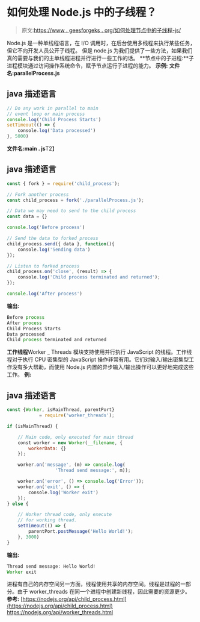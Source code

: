 # 如何处理 Node.js 中的子线程？

> 原文:[https://www . geesforgeks . org/如何处理节点中的子线程-js/](https://www.geeksforgeeks.org/how-to-handle-child-threads-in-node-js/)

Node.js 是一种单线程语言，在 I/O 调用时，在后台使用多线程来执行某些任务，但它不向开发人员公开子线程。
但是 node.js 为我们提供了一些方法，如果我们真的需要与我们的主单线程进程并行进行一些工作的话。
**节点中的子进程:**子进程模块通过访问操作系统命令，赋予节点运行子进程的能力。
**示例:** **文件名:parallelProcess.js**

## java 描述语言

```js
// Do any work in parallel to main
// event loop or main process
console.log('Child Process Starts')
setTimeout(() => {
    console.log('Data processed')
}, 5000)
```

**文件名:main . js**T2】

## java 描述语言

```js
const { fork } = require('child_process');

// Fork another process
const child_process = fork('./parallelProcess.js');

// Data we may need to send to the child process
const data = {}

console.log('Before process')

// Send the data to forked process
child_process.send({ data }, function(){
    console.log('Sending data')
});

// Listen to forked process
child_process.on('close', (result) => {
    console.log('Child process terminated and returned');
});

console.log('After process')
```

**输出:**

```js
Before process
After process
Child Process Starts
Data processed
Child process terminated and returned
```

**工作线程**Worker _ Threads 模块支持使用并行执行 JavaScript 的线程。工作线程对于执行 CPU 密集型的 JavaScript 操作非常有用。它们对输入/输出密集型工作没有多大帮助，而使用 Node.js 内置的异步输入/输出操作可以更好地完成这些工作。
**例:**

## java 描述语言

```js
const {Worker, isMainThread, parentPort}
            = require('worker_threads');

if (isMainThread) {

    // Main code, only executed for main thread
    const worker = new Worker(__filename, {
        workerData: {}
    });

    worker.on('message', (m) => console.log(
                  'Thread send message:', m));

    worker.on('error', () => console.log('Error'));
    worker.on('exit', () => {
        console.log('Worker exit')
    });
} else {

    // Worker thread code, only execute
    // for working thread.
    setTimeout(() => {
        parentPort.postMessage('Hello World!');
    }, 3000)
}
```

**输出:**

```js
Thread send message: Hello World!
Worker exit
```

进程有自己的内存空间另一方面，线程使用共享的内存空间。线程是过程的一部分。由于 worker_threads 在同一个进程中创建新线程，因此需要的资源更少。
**参考:**
[https://nodejs.org/api/child_process.html](https://nodejs.org/api/child_process.html)
https://nodejs.org/api/worker_threads.html